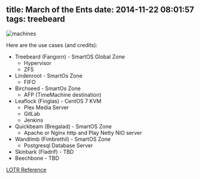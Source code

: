 title: March of the Ents
date: 2014-11-22 08:01:57
tags: treebeard
---
![machines](machines.png)

Here are the use cases (and credits):

* Treebeard (Fangorn) - SmartOS Global Zone
	* Hypervisor
	* ZFS
* Lindenroot - SmartOs Zone
	* FIFO
* Birchseed - SmartOs Zone
	* AFP (TimeMachine destination) 
* Leaflock (Finglas) - CentOS 7 KVM
	* Plex Media Server
	* GitLab
	* Jenkins
* Quickbeam (Bregalad) - SmartOS Zone
	* Apache or Nginx http and Play Netty NIO server 
* Wandlimb (Fimbrethil) - SmartOS Zone
	* Postgresql Database Server
* Skinbark (Fladrif) - TBD
* Beechbone - TBD

[LOTR Reference](http://lotr.wikia.com/wiki/Ents)